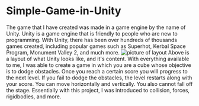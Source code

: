 # Simple-Game-in-Unity
The game that I have created was made in a game engine by the name of Unity. Unity is a game engine that is friendly to people who are new to programming. With Unity, there has been over hundreds of thousands games created, including popular games such as Superhot, Kerbal Space Program, Monument Valley 2, and much more. 
![picture of layout](https://i.imgur.com/2N2fxi8.png)
Above is a layout of what Unity looks like, and it's content. With everything available to me, I was able to create a game in which you are a cube whose objective is to dodge obstacles. Once you reach a certain score you will progress to the next level. If you fail to dodge the obstacles, the level restarts along with your score. You can move horizontally and vertically. You also cannot fall off the stage. Essentially with this project, I was introduced to collision, forces, rigidbodies, and more.
